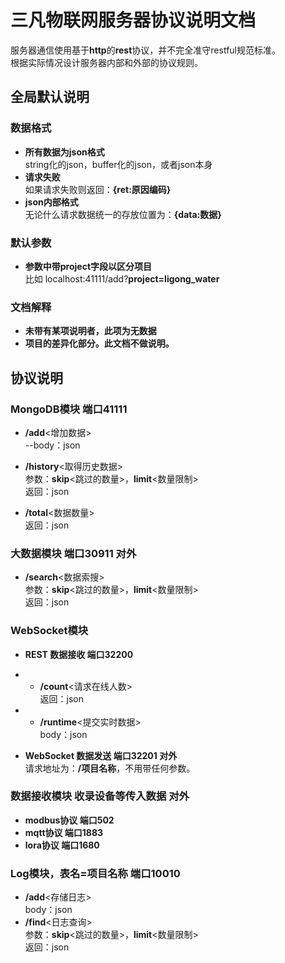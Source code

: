 # 三凡物联网服务器协议说明文档

服务器通信使用基于**http**的**rest**协议，并不完全准守restful规范标准。  
根据实际情况设计服务器内部和外部的协议规则。   


## 全局默认说明

### 数据格式
- **所有数据为json格式**  
string化的json，buffer化的json，或者json本身  
- **请求失败**  
如果请求失败则返回：**{ret:原因编码}**   
- **json内部格式**  
无论什么请求数据统一的存放位置为：**{data:数据}**   

### 默认参数
- **参数中带project字段以区分项目**  
比如 localhost:41111/add?**project=ligong_water**

### 文档解释
- **未带有某项说明者，此项为无数据**  
- **项目的差异化部分。此文档不做说明。**


## 协议说明

### MongoDB模块 端口41111 
- **/add**<增加数据>  
--body：json  

- **/history**<取得历史数据>  
参数：**skip**<跳过的数量>，**limit**<数量限制>  
返回：json  

- **/total**<数据数量>  
返回：json  

### 大数据模块 端口30911 对外
- **/search**<数据索搜>  
参数：**skip**<跳过的数量>，**limit**<数量限制>  
返回：json  

### WebSocket模块
- **REST 数据接收 端口32200**  

- - **/count**<请求在线人数>  
返回：json  
- - **/runtime**<提交实时数据>  
body：json  


- **WebSocket 数据发送 端口32201 对外**  
请求地址为：**/项目名称**，不用带任何参数。

### 数据接收模块 收录设备等传入数据 对外
- **modbus协议 端口502**
- **mqtt协议 端口1883**
- **lora协议 端口1680**

### Log模块，表名=项目名称 端口10010
- **/add**<存储日志>  
body：json  
- **/find**<日志查询>  
参数：**skip**<跳过的数量>，**limit**<数量限制>  
返回：json  

